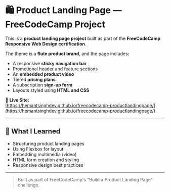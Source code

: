 # 🛍️ Product Landing Page — FreeCodeCamp Project

This is a **product landing page project** built as part of the **FreeCodeCamp Responsive Web Design certification**.

The theme is a **flute product brand**, and the page includes:
- A responsive **sticky navigation bar**
- Promotional header and feature sections
- An **embedded product video**
- Tiered **pricing plans**
- A subscription **sign-up form**
- Layouts styled using **HTML and CSS**

🔗 **Live Site:**  
[https://hemantsinghdev.github.io/freecodecamp-productlandingpage/](https://hemantsinghdev.github.io/freecodecamp-productlandingpage/)

---

## 🧠 What I Learned

- Structuring product landing pages
- Using Flexbox for layout
- Embedding multimedia (video)
- HTML form creation and styling
- Responsive design best practices

---

> Built as part of FreeCodeCamp's "Build a Product Landing Page" challenge.
